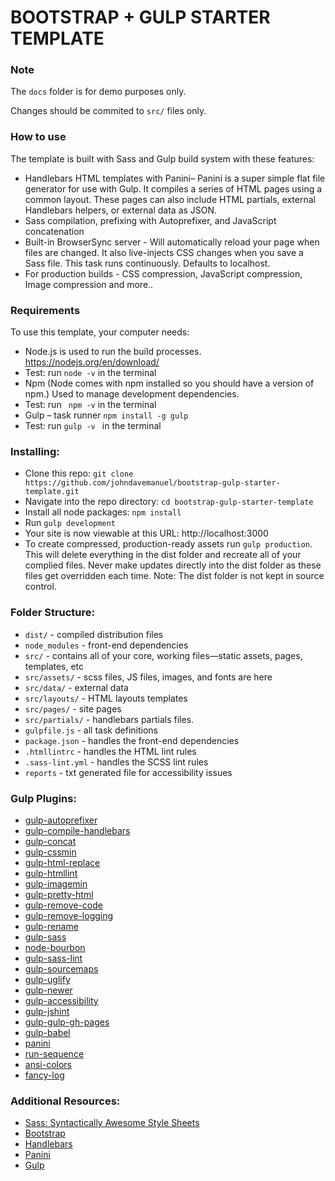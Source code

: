 # BOOTSTRAP + GULP STARTER TEMPLATE

### Note

The `docs` folder is for demo purposes only.

Changes should be commited to `src/` files only.

### How to use

The template is built with Sass and Gulp build system with these features:

-	Handlebars HTML templates with Panini– Panini is a super simple flat file generator for use with Gulp. It compiles a series of HTML pages using a common layout. These pages can also include HTML partials, external Handlebars helpers, or external data as JSON.
-	Sass compilation, prefixing with Autoprefixer, and JavaScript concatenation
-	Built-in BrowserSync server - Will automatically reload your page when files are changed. It also live-injects CSS changes when you save a Sass file. This task runs continuously. Defaults to localhost. 
-	For production builds - CSS compression, JavaScript compression, Image compression and more..


### Requirements

To use this template, your computer needs:

-	Node.js is used to run the build processes. https://nodejs.org/en/download/
-   Test: run ` node -v ` in the terminal
-	Npm (Node comes with npm installed so you should have a version of npm.) Used to manage development dependencies.
-   Test: run ` npm -v`  in the terminal
-	Gulp – task runner
	`npm install -g gulp`
-	Test: run `gulp -v ` in the terminal

### Installing:

- Clone this repo: `git clone https://github.com/johndavemanuel/bootstrap-gulp-starter-template.git`
- Navigate into the repo directory: `cd bootstrap-gulp-starter-template`
- Install all node packages: `npm install`
- Run `gulp development`
- Your site is now viewable at this URL: http://localhost:3000
- To create compressed, production-ready assets run `gulp production`. This will delete everything in the dist folder and recreate all of your complied files. Never make updates directly into the dist folder as these files get overridden each time. Note: The dist folder is not kept in source control.


### Folder Structure:

- `dist/` - compiled distribution files
- `node_modules` - front-end dependencies
- `src/` - contains all of your core, working files—static assets, pages, templates, etc
- `src/assets/` - scss files, JS files, images, and fonts are here
- `src/data/` - external data
- `src/layouts/` - HTML layouts templates
- `src/pages/` - site pages
- `src/partials/` - handlebars partials files.
- `gulpfile.js` - all task definitions
- `package.json` - handles the front-end dependencies
- `.htmllintrc` - handles the HTML lint rules
- `.sass-lint.yml` - handles the SCSS lint rules
- `reports` - txt generated file for accessibility issues

### Gulp Plugins:
- [gulp-autoprefixer](https://www.npmjs.com/package/gulp-autoprefixer)
- [gulp-compile-handlebars](https://www.npmjs.com/package/gulp-compile-handlebars)
- [gulp-concat](https://www.npmjs.com/package/gulp-concat)
- [gulp-cssmin](https://www.npmjs.com/package/gulp-cssmin)
- [gulp-html-replace](https://www.npmjs.com/package/gulp-html-replace)
- [gulp-htmllint](https://www.npmjs.com/package/gulp-htmllint)
- [gulp-imagemin](https://www.npmjs.com/package/gulp-imagemin)
- [gulp-pretty-html](https://www.npmjs.com/package/gulp-pretty-html)
- [gulp-remove-code](https://www.npmjs.com/package/gulp-remove-code)
- [gulp-remove-logging](https://www.npmjs.com/package/gulp-remove-logging)
- [gulp-rename](https://www.npmjs.com/package/gulp-rename)
- [gulp-sass](https://www.npmjs.com/package/gulp-sass)
- [node-bourbon](https://www.npmjs.com/package/node-bourbon)
- [gulp-sass-lint](https://www.npmjs.com/package/gulp-sass-lint)
- [gulp-sourcemaps](https://www.npmjs.com/package/gulp-sourcemaps)
- [gulp-uglify](https://www.npmjs.com/package/gulp-uglify)
- [gulp-newer](https://www.npmjs.com/package/gulp-newer)
- [gulp-accessibility](https://www.npmjs.com/package/gulp-accessibility)
- [gulp-jshint](https://www.npmjs.com/package/gulp-jshint)
- [gulp-gulp-gh-pages](https://www.npmjs.com/package/gulp-gh-pages)
- [gulp-babel](https://www.npmjs.com/package/gulp-babel)
- [panini](https://www.npmjs.com/package/panini)
- [run-sequence](https://www.npmjs.com/package/run-sequence)
- [ansi-colors](https://www.npmjs.com/package/ansi-colors)
- [fancy-log](https://www.npmjs.com/package/fancy)


### Additional Resources:
- [Sass: Syntactically Awesome Style Sheets](http://sass-lang.com/)
- [Bootstrap](https://getbootstrap.com/)
- [Handlebars](http://handlebarsjs.com/)
- [Panini](https://github.com/zurb/panini) 
- [Gulp](https://gulpjs.org/getting-started)

